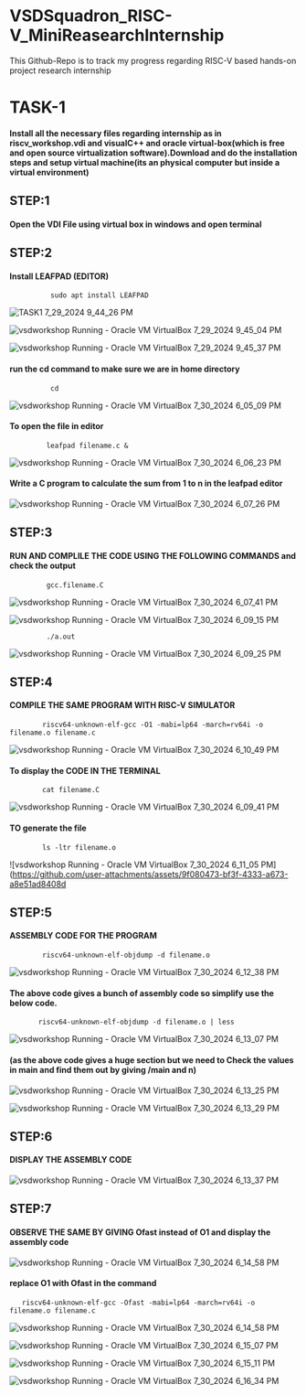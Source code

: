 # VSDSquadron_RISC-V_MiniReasearchInternship
This Github-Repo is to track my progress regarding RISC-V based hands-on project research internship 


# TASK-1

#### Install all the necessary files regarding internship as in riscv_workshop.vdi and visualC++ and oracle virtual-box(which is free and open source virtualization software).Download and do the installation steps and setup virtual machine(its an physical computer but inside a virtual environment)

## STEP:1
#### Open the VDI File using virtual box in windows and open terminal 

## STEP:2
#### Install LEAFPAD (EDITOR)

              sudo apt install LEAFPAD
              
![TASK1 7_29_2024 9_44_26 PM](https://github.com/user-attachments/assets/3a821b2c-156e-4b47-b942-1c5307372a21)

![vsdworkshop  Running  - Oracle VM VirtualBox 7_29_2024 9_45_04 PM](https://github.com/user-attachments/assets/347a1368-63d6-40d1-9b2e-3a4541351fc3)

![vsdworkshop  Running  - Oracle VM VirtualBox 7_29_2024 9_45_37 PM](https://github.com/user-attachments/assets/f28877a1-18e9-4c57-80ec-07a310552c92)


#### run the cd command to make sure we are in home directory 

              cd
              
![vsdworkshop  Running  - Oracle VM VirtualBox 7_30_2024 6_05_09 PM](https://github.com/user-attachments/assets/c9277f82-b3c2-40eb-9f24-be4264fb2edd)


#### To open the file in editor 

             leafpad filename.c &
             
![vsdworkshop  Running  - Oracle VM VirtualBox 7_30_2024 6_06_23 PM](https://github.com/user-attachments/assets/ff033282-a9e4-498d-9b8d-5051dd7d2059)


#### Write a C program to calculate the sum from 1 to n in the leafpad editor 

![vsdworkshop  Running  - Oracle VM VirtualBox 7_30_2024 6_07_26 PM](https://github.com/user-attachments/assets/ee8fea13-cfb2-4efa-85e4-b0cc8e17efd3)


## STEP:3

#### RUN AND COMPLILE THE CODE USING THE FOLLOWING COMMANDS and check the output

             gcc.filename.C
             
             
![vsdworkshop  Running  - Oracle VM VirtualBox 7_30_2024 6_07_41 PM](https://github.com/user-attachments/assets/b875694c-343f-4702-9b99-0325582e2a15)

![vsdworkshop  Running  - Oracle VM VirtualBox 7_30_2024 6_09_15 PM](https://github.com/user-attachments/assets/a4189566-4078-4499-91e4-5640724805a2)


             ./a.out
             

![vsdworkshop  Running  - Oracle VM VirtualBox 7_30_2024 6_09_25 PM](https://github.com/user-attachments/assets/6c44adc6-7629-4203-8e22-d4dcf7287b03)
       
## STEP:4

#### COMPILE THE SAME PROGRAM WITH RISC-V SIMULATOR 

            riscv64-unknown-elf-gcc -O1 -mabi=lp64 -march=rv64i -o filename.o filename.c
            
            
![vsdworkshop  Running  - Oracle VM VirtualBox 7_30_2024 6_10_49 PM](https://github.com/user-attachments/assets/424deaf2-fef1-48d9-a1c9-e8027c42ac27)

#### To display the CODE IN THE TERMINAL

            cat filename.C
            
            
![vsdworkshop  Running  - Oracle VM VirtualBox 7_30_2024 6_09_41 PM](https://github.com/user-attachments/assets/923de361-3b70-461e-9c10-472065fd88f3)


#### TO generate the file

            ls -ltr filename.o

            
![vsdworkshop  Running  - Oracle VM VirtualBox 7_30_2024 6_11_05 PM](https://github.com/user-attachments/assets/9f080473-bf3f-4333-a673-a8e51ad8408d

## STEP:5

#### ASSEMBLY CODE FOR THE PROGRAM

            riscv64-unknown-elf-objdump -d filename.o 

            
![vsdworkshop  Running  - Oracle VM VirtualBox 7_30_2024 6_12_38 PM](https://github.com/user-attachments/assets/1873f725-b02d-4c6b-bf3b-a6432405f8ea)

#### The above code gives a bunch of assembly code so simplify use the below code.

           riscv64-unknown-elf-objdump -d filename.o | less
           
           
![vsdworkshop  Running  - Oracle VM VirtualBox 7_30_2024 6_13_07 PM](https://github.com/user-attachments/assets/dd02eb43-376c-42ab-ab2a-22993a16ae8e)



#### (as the above code gives a huge section but we need to Check the values in main and find them out by giving /main and n)


![vsdworkshop  Running  - Oracle VM VirtualBox 7_30_2024 6_13_25 PM](https://github.com/user-attachments/assets/9c838ea3-8596-42be-acbb-cbeaf746d075)

![vsdworkshop  Running  - Oracle VM VirtualBox 7_30_2024 6_13_29 PM](https://github.com/user-attachments/assets/e1a7623a-23b9-4331-a9d2-b576bcbb5c8f)

## STEP:6

#### DISPLAY THE ASSEMBLY CODE 


![vsdworkshop  Running  - Oracle VM VirtualBox 7_30_2024 6_13_37 PM](https://github.com/user-attachments/assets/ecc4f1a3-2616-4aaf-b1e6-1303d041ba96)

## STEP:7

#### OBSERVE THE SAME BY GIVING Ofast instead of O1 and display the assembly code


![vsdworkshop  Running  - Oracle VM VirtualBox 7_30_2024 6_14_58 PM](https://github.com/user-attachments/assets/cb1994d7-e498-4491-8d90-569c42d4b662)

#### replace O1 with Ofast in the command

       riscv64-unknown-elf-gcc -Ofast -mabi=lp64 -march=rv64i -o filename.o filename.c
       

![vsdworkshop  Running  - Oracle VM VirtualBox 7_30_2024 6_14_58 PM](https://github.com/user-attachments/assets/581d3f5f-6b73-47af-8440-48a464d9abbf)

![vsdworkshop  Running  - Oracle VM VirtualBox 7_30_2024 6_15_07 PM](https://github.com/user-attachments/assets/da75f5ef-2ac7-48e6-a202-6b39ed211ef9)

![vsdworkshop  Running  - Oracle VM VirtualBox 7_30_2024 6_15_11 PM](https://github.com/user-attachments/assets/ba26b1da-e507-48e7-b9f3-b8c251eebc77)

![vsdworkshop  Running  - Oracle VM VirtualBox 7_30_2024 6_16_34 PM](https://github.com/user-attachments/assets/b08eaebb-3797-46b2-923d-d11c59d14d52)

         









